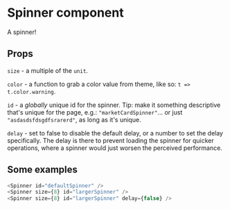 # Spinner component

A spinner!

## Props

`size` - a multiple of the `unit`.

`color` - a function to grab a color value from theme, like so: `t => t.color.warning`.

`id` - a _globally_ unique id for the spinner. Tip: make it something descriptive that's unique for the page, e.g.: `"marketCardSpinner"`... or just `"asdasdsfdsgdfsrarerd"`, as long as it's unique.

`delay` - set to false to disable the default delay, or a number to set the delay specifically. The delay is there to prevent loading the spinner for quicker operations, where a spinner would just worsen the perceived performance.

## Some examples

```javascript
<Spinner id="defaultSpinner" />
<Spinner size={8} id="largerSpinner" />
<Spinner size={8} id="largerSpinner" delay={false} />
```
